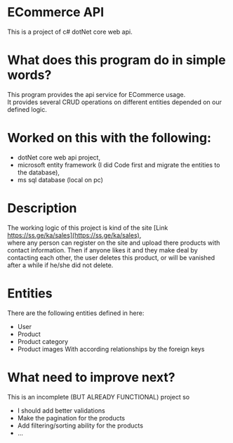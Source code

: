 # ECommerce API
This is a project of c# dotNet core web api.  

# What does this program do in simple words?
This program provides the api service for ECommerce usage.  
It provides several CRUD operations on different entities depended on our defined logic.  

# Worked on this with the following:
- dotNet core web api project,
- microsoft entity framework (I did Code first and migrate the entities to the database),
- ms sql database (local on pc)

# Description
The working logic of this project is kind of the site [Link https://ss.ge/ka/sales](https://ss.ge/ka/sales),  
where any person can register on the site and upload there products with contact information.
Then if anyone likes it and they make deal by contacting each other, the user deletes this product, or will be vanished after a while if he/she did not delete.  
# Entities 
There are the following entities defined in here:
- User
- Product
- Product category
- Product images
With according relationships by the foreign keys
# What need to improve next?
This is an incomplete (BUT ALREADY FUNCTIONAL) project so
- I should add better validations
- Make the pagination for the products
- Add filtering/sorting ability for the products
- ...

